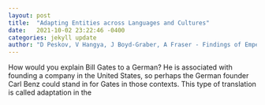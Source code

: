 ```yaml
---
layout: post
title:  "Adapting Entities across Languages and Cultures"
date:   2021-10-02 23:22:46 -0400
categories: jekyll update
author: "D Peskov, V Hangya, J Boyd-Graber, A Fraser - Findings of Emperical Methods in Natural"
---
```

How would you explain Bill Gates to a German? He is associated with founding a company in the United States, so perhaps the German founder Carl Benz could stand in for Gates in those contexts. This type of translation is called adaptation in the